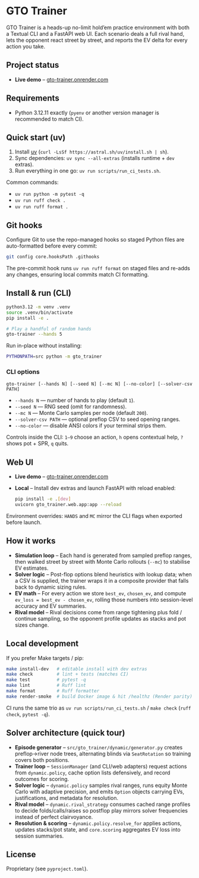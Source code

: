 # GTO Trainer

GTO Trainer is a heads-up no-limit hold’em practice environment with both a Textual CLI and a FastAPI web UI. Each scenario deals a full rival hand, lets the opponent react street by street, and reports the EV delta for every action you take.

## Project status

- **Live demo** – [gto-trainer.onrender.com](https://gto-trainer.onrender.com/)

## Requirements

- Python 3.12.11 exactly (`pyenv` or another version manager is recommended to match CI).

## Quick start (uv)

1. Install [uv](https://docs.astral.sh/uv/) (`curl -LsSf https://astral.sh/uv/install.sh | sh`).
2. Sync dependencies: `uv sync --all-extras` (installs runtime + `dev` extras).
3. Run everything in one go: `uv run scripts/run_ci_tests.sh`.

Common commands:

- `uv run python -m pytest -q`
- `uv run ruff check .`
- `uv run ruff format .`

## Git hooks

Configure Git to use the repo-managed hooks so staged Python files are auto-formatted before every commit:

```bash
git config core.hooksPath .githooks
```

The pre-commit hook runs `uv run ruff format` on staged files and re-adds any changes, ensuring local commits match CI formatting.

## Install & run (CLI)

```bash
python3.12 -m venv .venv
source .venv/bin/activate
pip install -e .

# Play a handful of random hands
gto-trainer --hands 5
```

Run in-place without installing:

```bash
PYTHONPATH=src python -m gto_trainer
```

### CLI options

```
gto-trainer [--hands N] [--seed N] [--mc N] [--no-color] [--solver-csv PATH]
```

- `--hands N` — number of hands to play (default `1`).
- `--seed N` — RNG seed (omit for randomness).
- `--mc N` — Monte Carlo samples per node (default `200`).
- `--solver-csv PATH` — optional preflop CSV to seed opening ranges.
- `--no-color` — disable ANSI colors if your terminal strips them.

Controls inside the CLI: `1–9` choose an action, `h` opens contextual help, `?` shows pot + SPR, `q` quits.

## Web UI

- **Live demo** – [gto-trainer.onrender.com](https://gto-trainer.onrender.com/)
- **Local** – Install dev extras and launch FastAPI with reload enabled:

  ```bash
  pip install -e .[dev]
  uvicorn gto_trainer.web.app:app --reload
  ```

Environment overrides: `HANDS` and `MC` mirror the CLI flags when exported before launch.

## How it works

- **Simulation loop** – Each hand is generated from sampled preflop ranges, then walked street by street with Monte Carlo rollouts (`--mc`) to stabilise EV estimates.
- **Solver logic** – Post-flop options blend heuristics with lookup data; when a CSV is supplied, the trainer wraps it in a composite provider that falls back to dynamic sizing rules.
- **EV math** – For every action we store `best_ev`, `chosen_ev`, and compute `ev_loss = best_ev - chosen_ev`, rolling those numbers into session-level accuracy and EV summaries.
- **Rival model** – Rival decisions come from range tightening plus fold / continue sampling, so the opponent profile updates as stacks and pot sizes change.

## Local development

If you prefer Make targets / pip:

```bash
make install-dev   # editable install with dev extras
make check         # lint + tests (matches CI)
make test          # pytest -q
make lint          # Ruff lint
make format        # Ruff formatter
make render-smoke  # build Docker image & hit /healthz (Render parity)
```

CI runs the same trio as `uv run scripts/run_ci_tests.sh` / `make check` (`ruff check`, `pytest -q`).

## Solver architecture (quick tour)

- **Episode generator** – `src/gto_trainer/dynamic/generator.py` creates preflop→river node trees, alternating blinds via `SeatRotation` so training covers both positions.
- **Trainer loop** – `SessionManager` (and CLI/web adapters) request actions from `dynamic.policy`, cache option lists defensively, and record outcomes for scoring.
- **Solver logic** – `dynamic.policy` samples rival ranges, runs equity Monte Carlo with adaptive precision, and emits `Option` objects carrying EVs, justifications, and metadata for resolution.
- **Rival model** – `dynamic.rival_strategy` consumes cached range profiles to decide folds/calls/raises so postflop play mirrors solver frequencies instead of perfect clairvoyance.
- **Resolution & scoring** – `dynamic.policy.resolve_for` applies actions, updates stacks/pot state, and `core.scoring` aggregates EV loss into session summaries.

## License

Proprietary (see `pyproject.toml`).
